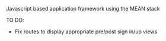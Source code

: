 Javascript based application framework using the MEAN stack 


TO DO:

- Fix routes to display appropriate pre/post sign in/up views